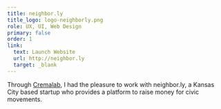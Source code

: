 ```yaml
---
title: neighbor.ly
title_logo: logo-neighborly.png
role: UX, UI, Web Design
primary: false
order: 1
link:
  text: Launch Website
  url: http://neighbor.ly
  target: _blank
---
```


Through [Cremalab](http://cremalab.com), I had the pleasure to work with neighbor.ly, a Kansas City based startup who provides a platform to raise money for civic movements.